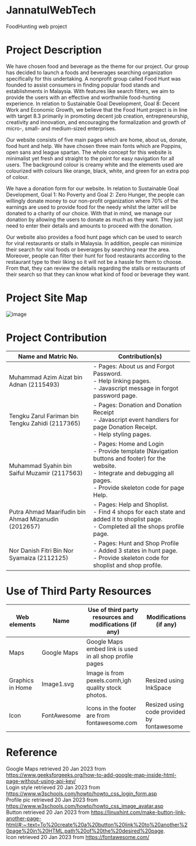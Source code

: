 # JannatulWebTech
FoodHunting web project

# Project Description

We have chosen food and beverage as the theme for our project. Our group has
decided to launch a foods and beverages searching organization specifically for this
undertaking. A nonprofit group called Food Hunt was founded to assist consumers in
finding popular food stands and establishments in Malaysia. With features like search
filters, we aim to provide the users with an effective and worthwhile food-hunting
experience. In relation to Sustainable Goal Development, Goal 8: Decent Work and
Economic Growth, we believe that the Food Hunt project is in line with target 8.3
primarily in promoting decent job creation, entrepreneurship, creativity and innovation,
and encouraging the formalization and growth of micro-, small- and medium-sized
enterprises.

Our website consists of five main pages which are home, about us, donate, food hunt
and help. We have chosen three main fonts which are Poppins, open sans and league
spartan. The whole concept for this website is minimalist yet fresh and straight to the
point for easy navigation for all users. The background colour is creamy white and the
elements used are colourized with colours like orange, black, white, and green for an
extra pop of colour.

We have a donation form for our website. In relation to Sustainable Goal
Development, Goal 1: No Poverty and Goal 2: Zero Hunger, the people can willingly
donate money to our non-profit organization where 70% of the earnings are used to
provide food for the needy whilst the latter will be donated to a charity of our choice.
With that in mind, we manage our donation by allowing the users to donate as much as
they want. They just need to enter their details and amounts to proceed with the
donation.

Our website also provides a food hunt page which can be used to search for viral
restaurants or stalls in Malaysia. In addition, people can minimize their search for viral
foods or beverages by searching near the area. Moreover, people can filter their hunt for
food restaurants according to the restaurant type to their liking so it will not be a hassle
for them to choose. From that, they can review the details regarding the stalls or
restaurants of their search so that they can know what kind of food or beverage they
want.

# Project Site Map

![image](https://user-images.githubusercontent.com/122993519/213677829-45202032-607e-41c2-a223-d9c8e9cf8a3b.png)


# Project Contribution

| Name and Matric No.  | Contribution(s) |
| ------------- | ------------- |
| Muhammad Azim Aizat bin Adnan (2115493)| - Pages: About us and Forgot Password.<br />- Help linking pages.<br />- Javascript message in forgot password page.|
| Tengku Zarul Fariman bin Tengku Zahidi (2117365)  | - Pages: Donation and Donation Receipt <br/> - Javascript event handlers for page Donation Receipt. <br/> - Help styling pages.|
| Muhammad Syahin bin Saiful Muzamir (2117563)  | - Pages: Home and Login <br/> - Provide template (Navigation buttons and footer) for the website. <br/> - Integrate and debugging all pages. <br/> - Provide skeleton code for page Help. |
| Putra Ahmad Maarifudin bin Ahmad Mizanudin (2012657)  | - Pages: Help and Shoplist. <br/> - Find 4 shops for each state and added it to shoplist page. <br/>  - Completed all the shops profile page. |
| Nor Danish Fitri Bin Nor Syamaiza (2112125) | - Pages: Hunt and Shop Profile <br/> - Added 3 states in hunt page. <br/> - Provide skeleton code for shoplist and shop profile.|

# Use of Third Party Resources

| Web elements  | Name | Use of third party resources and modifications (if any) | Modifications (if any) |
| ------------- | ------------- | ------------- | ------------- |
| Maps | Google Maps | Google Maps embed link is used in all shop profile pages |
| Graphics in Home | Image1.svg | Image is from pexels.comh,igh quality stock photos.| Resized using InkSpace|
| Icon | FontAwesome | Icons in the footer are from fontawesome.com | Resized using code provided by fontawesome|

# Reference
Google Maps retrieved 20 Jan 2023 from https://www.geeksforgeeks.org/how-to-add-google-map-inside-html-page-without-using-api-key/ <br>
Login style retrieved 20 Jan 2023 from https://www.w3schools.com/howto/howto_css_login_form.asp <br>
Profile pic retrieved 20 Jan 2023 from https://www.w3schools.com/howto/howto_css_image_avatar.asp <br>
Button retrieved 20 Jan 2023 from https://linuxhint.com/make-button-link-another-page-html/#:~:text=To%20create%20a%20button%20link%20to%20another%20page%20in%20HTML,path%20of%20the%20desired%20page. <br>
Icon retrieved 20 Jan 2023 from https://fontawesome.com/ <br>

